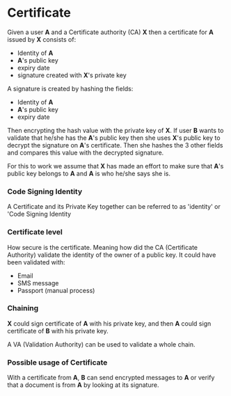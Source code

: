 # Certificate

Given a user **A** and a Certificate authority (CA) **X** then a certificate for **A** issued by **X** consists of:

* Identity of **A**
* **A**'s public key
* expiry date
* signature created with **X**'s private key

A signature is created by hashing the fields:

* Identity of **A**
* **A**'s public key
* expiry date

Then encrypting the hash value with the private key of **X**. If user **B** wants to validate that he/she has the **A**'s public key then she uses **X**'s public key to decrypt the signature on **A**'s certificate. Then she hashes the 3 other fields and compares this value with the decrypted signature.

For this to work we assume that **X** has made an effort to make sure that **A**'s public key belongs to **A** and **A** is who he/she says she is.

### Code Signing Identity
A Certificate and its Private Key together can be referred to as 'identity' or 'Code Signing Identity

### Certificate level

How secure is the certificate. Meaning how did the CA (Certificate Authority) validate the identity of the owner of a public key. It could have been validated with:

* Email
* SMS message
* Passport (manual process)

### Chaining

**X** could sign certificate of **A** with his private key, and then **A** could sign certificate of **B** with his private key.

A VA (Validation Authority) can be used to validate a whole chain.

### Possible usage of Certificate

With a certificate from **A**, **B** can send encrypted messages to **A** or verify that a document is from **A** by looking at its signature.
